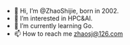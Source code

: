- 👋 Hi, I’m @ZhaoShijie, born in 2002.
- 👀 I’m interested in HPC&AI.
- 🌱 I’m currently learning Go.
- 📫 How to reach me zhaosj@126.com

<!---
ZhaoShijie2002/ZhaoShijie2002 is a ✨ special ✨ repository because its `README.md` (this file) appears on your GitHub profile.
You can click the Preview link to take a look at your changes.
--->
